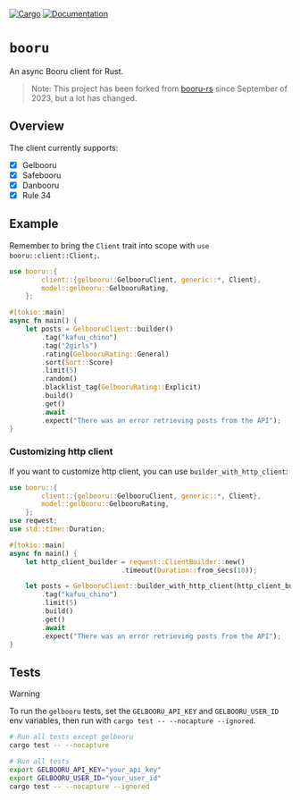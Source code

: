 [![Cargo](https://img.shields.io/crates/v/booru.svg)](https://crates.io/crates/booru) [![Documentation](https://docs.rs/booru/badge.svg)](https://docs.rs/booru)
# `booru`
An async Booru client for Rust.

> Note: This project has been forked from [booru-rs](https://github.com/ajiiisai/booru-rs) since September of 2023, but a lot has changed.

##  Overview
The client currently supports:
- [x] Gelbooru
- [x] Safebooru
- [x] Danbooru
- [x] Rule 34

## Example

Remember to bring the `Client` trait into scope with `use booru::client::Client;`.
```rust
use booru::{
        client::{gelbooru::GelbooruClient, generic::*, Client},
        model::gelbooru::GelbooruRating,
    };

#[tokio::main]
async fn main() {
    let posts = GelbooruClient::builder()
        .tag("kafuu_chino")
        .tag("2girls")
        .rating(GelbooruRating::General)
        .sort(Sort::Score)
        .limit(5)
        .random()
        .blacklist_tag(GelbooruRating::Explicit)
        .build()
        .get()
        .await
        .expect("There was an error retrieving posts from the API");
}
```

### Customizing http client

If you want to customize http client, you can use `builder_with_http_client`:
```rust
use booru::{
        client::{gelbooru::GelbooruClient, generic::*, Client},
        model::gelbooru::GelbooruRating,
    };
use reqwest;
use std::time::Duration;

#[tokio::main]
async fn main() {
    let http_client_builder = reqwest::ClientBuilder::new()
                            .timeout(Duration::from_secs(10));

    let posts = GelbooruClient::builder_with_http_client(http_client_builder)
        .tag("kafuu_chino")
        .limit(5)
        .build()
        .get()
        .await
        .expect("There was an error retrieving posts from the API");
}
```

## Tests

> [!WARNING]
> To run the `gelbooru` tests, set the `GELBOORU_API_KEY` and
> `GELBOORU_USER_ID` env variables, then run with `cargo test -- --nocapture
> --ignored`.

```bash
# Run all tests except gelbooru
cargo test -- --nocapture

# Run all tests
export GELBOORU_API_KEY="your_api_key"
export GELBOORU_USER_ID="your_user_id"
cargo test -- --nocapture --ignored
